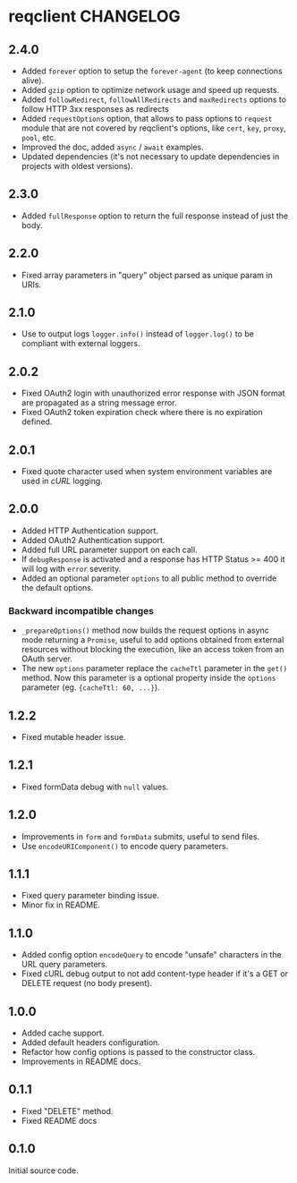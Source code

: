 reqclient CHANGELOG
===================

2.4.0
-----

* Added `forever` option to setup the `forever-agent`
  (to keep connections alive).
* Added `gzip` option to optimize network usage and speed up requests.
* Added `followRedirect`, `followAllRedirects` and `maxRedirects`
  options to follow HTTP 3xx responses as redirects
* Added `requestOptions` option, that allows to pass options
  to `request` module that are not covered by reqclient's options,
  like `cert`, `key`, `proxy`, `pool`, etc.
* Improved the doc, added `async` / `await` examples.
* Updated dependencies (it's not necessary to update
  dependencies in projects with oldest versions).

2.3.0
-----

* Added `fullResponse` option to return the full response instead
  of just the body.

2.2.0
-----

* Fixed array parameters in "query" object parsed as
  unique param in URIs.

2.1.0
-----

* Use to output logs `logger.info()` instead of `logger.log()`
  to be compliant with external loggers.

2.0.2
-----

* Fixed OAuth2 login with unauthorized error response with JSON
  format are propagated as a string message error.
* Fixed OAuth2 token expiration check where there is no
  expiration defined.

2.0.1
-----

* Fixed quote character used when system environment variables are
  used in _cURL_ logging.

2.0.0
-----

* Added HTTP Authentication support.
* Added OAuth2 Authentication support.
* Added full URL parameter support on each call.
* If `debugResponse` is activated and a response has
  HTTP Status >= 400 it will log with `error` severity.
* Added an optional parameter `options` to all public method
  to override the default options.

### Backward incompatible changes

* `_prepareOptions()` method now builds the request options in
  async mode returning a `Promise`, useful to add options obtained
  from external resources without blocking the execution, like an
  access token from an OAuth server.
* The new `options` parameter replace the `cacheTtl` parameter
  in the `get()` method. Now this parameter is a optional property
  inside the `options` parameter (eg. `{cacheTtl: 60, ...}`).


1.2.2
-----

* Fixed mutable header issue.


1.2.1
-----

* Fixed formData debug with `null` values.


1.2.0
-----

* Improvements in `form` and `formData` submits, useful
  to send files.
* Use `encodeURIComponent()` to encode query parameters.


1.1.1
-----

* Fixed query parameter binding issue.
* Minor fix in README.


1.1.0
-----

* Added config option `encodeQuery` to encode "unsafe" characters
  in the URL query parameters.
* Fixed cURL debug output to not add content-type header
  if it's a GET or DELETE request (no body present).


1.0.0
-----

* Added cache support.
* Added default headers configuration.
* Refactor how config options is passed to
  the constructor class.
* Improvements in README docs.


0.1.1
-----

* Fixed "DELETE" method.
* Fixed README docs


0.1.0
-----

Initial source code.
